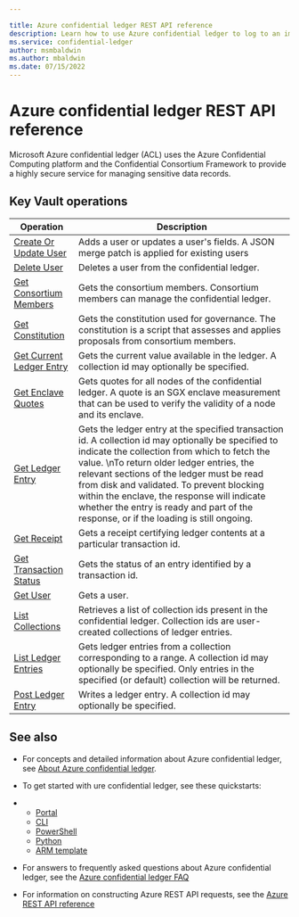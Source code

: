 ```yaml
---

title: Azure confidential ledger REST API reference
description: Learn how to use Azure confidential ledger to log to an immutable, tamper-proof ledger.
ms.service: confidential-ledger
author: msmbaldwin
ms.author: mbaldwin
ms.date: 07/15/2022
---
```


# Azure confidential ledger REST API reference

Microsoft Azure confidential ledger (ACL) uses the Azure Confidential Computing platform and the Confidential Consortium Framework to provide a highly secure service for managing sensitive data records. 

## Key Vault operations

| Operation | Description |
|--|--|
| [Create Or Update User](/rest/api/confidentialledger/create-or-update-user) | Adds a user or updates a user's fields. A JSON merge patch is applied for existing users |
| [Delete User](/rest/api/confidentialledger/delete-user) | Deletes a user from the confidential ledger. |
| [Get Consortium Members](/rest/api/confidentialledger/get-consortium-members) | Gets the consortium members. Consortium members can manage the confidential ledger. |
| [Get Constitution](/rest/api/confidentialledger/get-constitution) | Gets the constitution used for governance. The constitution is a script that assesses and applies proposals from consortium members. |
| [Get Current Ledger Entry](/rest/api/confidentialledger/get-current-ledger-entry) | Gets the current value available in the ledger.  A collection id may optionally be specified. |
| [Get Enclave Quotes](/rest/api/confidentialledger/get-enclave-quotes) | Gets quotes for all nodes of the confidential ledger. A quote is an SGX enclave measurement that can be used to verify the validity of a node and its enclave. |
| [Get Ledger Entry](/rest/api/confidentialledger/get-ledger-entry) | Gets the ledger entry at the specified transaction id. A collection id may optionally be specified to indicate the collection from which to fetch the value.  \nTo return older ledger entries, the relevant sections of the ledger must be read from disk and validated. To prevent blocking within the enclave, the response will indicate whether the entry is ready and part of the response, or if the loading is still ongoing. |
| [Get Receipt](/rest/api/confidentialledger/get-receipt) | Gets a receipt certifying ledger contents at a particular transaction id. |
| [Get Transaction Status](/rest/api/confidentialledger/get-transaction-status) | Gets the status of an entry identified by a transaction id. |
| [Get User](/rest/api/confidentialledger/get-user) | Gets a user. |
| [List Collections](/rest/api/confidentialledger/list-collections) | Retrieves a list of collection ids present in the confidential ledger. Collection ids are user-created collections of ledger entries. |
| [List Ledger Entries](/rest/api/confidentialledger/list-ledger-entries) | Gets ledger entries from a collection corresponding to a range. A collection id may optionally be specified. Only entries in the specified (or default) collection will be returned. |
| [Post Ledger Entry](/rest/api/confidentialledger/post-ledger-entry) | Writes a ledger entry. A collection id may optionally be specified. |

## See also

- For concepts and detailed information about Azure confidential ledger, see [About Azure confidential ledger](/azure/confidential-ledger/overview).
- To get started with ure confidential ledger, see these quickstarts:
- 
  - [Portal](/azure/confidential-ledger/quickstart-portal)
  - [CLI](/azure/confidential-ledger/quickstart-cli)
  - [PowerShell](/azure/confidential-ledger/quickstart-powershell)
  - [Python](/azure/confidential-ledger/quickstart-python)
  - [ARM template](/azure/confidential-ledger/quickstart-template)

- For answers to frequently asked questions about Azure confidential ledger, see the [Azure confidential ledger FAQ](/rest/api/azure/)
- For information on constructing Azure REST API requests, see the [Azure REST API reference](/rest/api/azure/)
